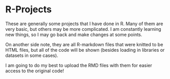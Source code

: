 # R-Projects
These are generally some projects that I have done in R. Many of them are very basic, but others may be more complicated. I am constantly learning new things, so I may go back
and make changes at some points. 

On another side note, they are all R-markdown files that were knitted to be HTML files, but all of the code will be shown (besides loading in libraries or datasets in some cases).

I am going to do my best to upload the RMD files with them for easier access to the original code!
